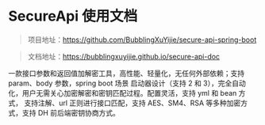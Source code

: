 # SecureApi 使用文档

> 项目地址：https://github.com/BubblingXuYijie/secure-api-spring-boot

> 文档地址：https://bubblingxuyijie.github.io/secure-api-doc

一款接口参数和返回值加解密工具，高性能、轻量化，无任何外部依赖；支持 param、body 参数，spring boot 场景
启动器设计（支持 2 和 3），完全自动化，用户无需关心加密解密和密钥匹配过程。配置灵活，支持 yml 和 bean 方式，
支持注解、url 正则进行接口匹配，支持 AES、SM4、RSA 等多种加密方式，支持 DH 前后端密钥协商方式。
